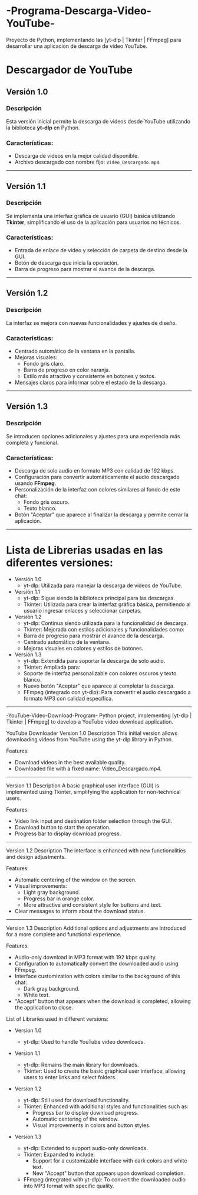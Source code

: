# -Programa-Descarga-Video-YouTube-
Proyecto de Python, implementando las [yt-dlp | Tkinter | FFmpeg] para desarrollar una aplicacion de descarga de video YouTube.


# Descargador de YouTube

## Versión 1.0
### Descripción
Esta versión inicial permite la descarga de videos desde YouTube utilizando la biblioteca **yt-dlp** en Python. 

### Características:
- Descarga de videos en la mejor calidad disponible.
- Archivo descargado con nombre fijo: `Video_Descargado.mp4`.

--------------------------------------------------------------------------------------------------------------------------------------------------------------------------

## Versión 1.1
### Descripción
Se implementa una interfaz gráfica de usuario (GUI) básica utilizando **Tkinter**, simplificando el uso de la aplicación para usuarios no técnicos.

### Características:
- Entrada de enlace de video y selección de carpeta de destino desde la GUI.
- Botón de descarga que inicia la operación.
- Barra de progreso para mostrar el avance de la descarga.

--------------------------------------------------------------------------------------------------------------------------------------------------------------------------

## Versión 1.2
### Descripción
La interfaz se mejora con nuevas funcionalidades y ajustes de diseño.

### Características:
- Centrado automático de la ventana en la pantalla.
- Mejoras visuales:
  - Fondo gris claro.
  - Barra de progreso en color naranja.
  - Estilo más atractivo y consistente en botones y textos.
- Mensajes claros para informar sobre el estado de la descarga.

--------------------------------------------------------------------------------------------------------------------------------------------------------------------------

## Versión 1.3
### Descripción
Se introducen opciones adicionales y ajustes para una experiencia más completa y funcional.

### Características:
- Descarga de solo audio en formato MP3 con calidad de 192 kbps.
- Configuración para convertir automáticamente el audio descargado usando **FFmpeg**.
- Personalización de la interfaz con colores similares al fondo de este chat:
  - Fondo gris oscuro.
  - Texto blanco.
- Botón "Aceptar" que aparece al finalizar la descarga y permite cerrar la aplicación.

--------------------------------------------------------------------------------------------------------------------------------------------------------------------------

# Lista de Librerias usadas en las diferentes versiones:
- Versión 1.0
  - yt-dlp: Utilizada para manejar la descarga de videos de YouTube.
- Versión 1.1
  - yt-dlp: Sigue siendo la biblioteca principal para las descargas.
  - Tkinter: Utilizada para crear la interfaz gráfica básica, permitiendo al usuario ingresar enlaces y seleccionar carpetas.
- Versión 1.2
  - yt-dlp: Continua siendo utilizada para la funcionalidad de descarga.
  - Tkinter: Mejorada con estilos adicionales y funcionalidades como:
  - Barra de progreso para mostrar el avance de la descarga.
  - Centrado automático de la ventana.
  - Mejoras visuales en colores y estilos de botones.
- Versión 1.3
  - yt-dlp: Extendida para soportar la descarga de solo audio.
  - Tkinter: Ampliada para:
  - Soporte de interfaz personalizable con colores oscuros y texto blanco.
  - Nuevo botón "Aceptar" que aparece al completar la descarga.
  - FFmpeg (integrado con yt-dlp): Para convertir el audio descargado a formato MP3 con calidad específica.
 
_________________________________________________________________________________________________________________________________________________________________________


-YouTube-Video-Download-Program-
Python project, implementing [yt-dlp | Tkinter | FFmpeg] to develop a YouTube video download application.

YouTube Downloader
Version 1.0
Description
This initial version allows downloading videos from YouTube using the yt-dlp library in Python.

Features:
- Download videos in the best available quality.
- Downloaded file with a fixed name: Video_Descargado.mp4.

--------------------------------------------------------------------------------------------------------------------------------------------------------------------------

Version 1.1
Description
A basic graphical user interface (GUI) is implemented using Tkinter, simplifying the application for non-technical users.

Features:
- Video link input and destination folder selection through the GUI.
- Download button to start the operation.
- Progress bar to display download progress.

--------------------------------------------------------------------------------------------------------------------------------------------------------------------------

Version 1.2
Description
The interface is enhanced with new functionalities and design adjustments.

Features:
- Automatic centering of the window on the screen.
- Visual improvements:
  - Light gray background.
  - Progress bar in orange color.
  - More attractive and consistent style for buttons and text.
- Clear messages to inform about the download status.

--------------------------------------------------------------------------------------------------------------------------------------------------------------------------

Version 1.3
Description
Additional options and adjustments are introduced for a more complete and functional experience.

Features:
- Audio-only download in MP3 format with 192 kbps quality.
- Configuration to automatically convert the downloaded audio using FFmpeg.
- Interface customization with colors similar to the background of this chat:
  - Dark gray background.
  - White text.
- "Accept" button that appears when the download is completed, allowing the application to close.

List of Libraries used in different versions:
- Version 1.0
  - yt-dlp: Used to handle YouTube video downloads.

- Version 1.1
  - yt-dlp: Remains the main library for downloads.
  - Tkinter: Used to create the basic graphical user interface, allowing users to enter links and select folders.

- Version 1.2
  - yt-dlp: Still used for download functionality.
  - Tkinter: Enhanced with additional styles and functionalities such as:
    - Progress bar to display download progress.
    - Automatic centering of the window.
    - Visual improvements in colors and button styles.

- Version 1.3
  - yt-dlp: Extended to support audio-only downloads.
  - Tkinter: Expanded to include:
    - Support for a customizable interface with dark colors and white text.
    - New "Accept" button that appears upon download completion.
  - FFmpeg (integrated with yt-dlp): To convert the downloaded audio into MP3 format with specific quality.





